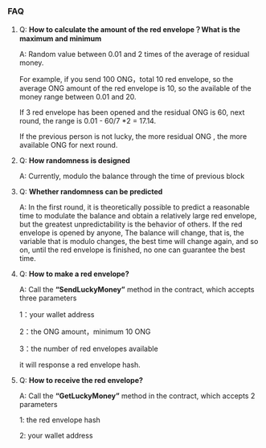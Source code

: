 ### FAQ

1. Q: **How to calculate the amount of the red envelope？What is the maximum and minimum**

   A:  Random value between 0.01 and 2 times of the average of residual money. 

   For example, if you send 100 ONG，total 10 red envelope, so the average ONG amount of the red  envelope  is 10, so the available of the money range between 0.01 and 20. 

   If 3 red envelope has been opened and the residual ONG is 60,  next round,  the range is 0.01 -  60/7 *2 = 17.14.

    If the previous person is not lucky, the more residual ONG , the more available ONG  for next round.

2. Q: **How randomness is designed**

   A:  Currently, modulo the balance through the time of previous block

3. Q: **Whether randomness can be predicted**

   A: In the first round, it is theoretically possible to predict a reasonable time to modulate the balance and obtain a relatively large red envelope, but the greatest unpredictability is the behavior of others. If the red envelope is opened by anyone, The balance will change, that is, the variable that is modulo changes, the best time will change again, and so on, until the red envelope is finished, no one can guarantee the best time.

4. Q: **How to make a red envelope?**

   A: Call the **“SendLuckyMoney”** method in the contract, which accepts three parameters

   1：your wallet address

   2：the ONG amount，minimum 10 ONG

   3：the number of red envelopes available

   it will response a red envelope hash.

5. Q: **How to receive the red envelope?**

   A: Call the **“GetLuckyMoney”** method in the contract, which accepts 2 parameters

   1: the red envelope hash

   2: your wallet address

